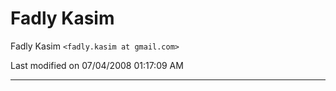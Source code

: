 # Fadly Kasim

Fadly Kasim `<fadly.kasim at gmail.com>`

Last modified on 07/04/2008 01:17:09 AM

---
